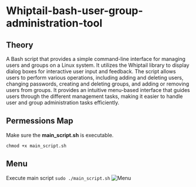 # Whiptail-bash-user-group-administration-tool


## Theory 

A Bash script that provides a simple command-line interface for managing users and groups on a Linux system. It utilizes the Whiptail library to display dialog boxes for interactive user input and feedback. The script allows users to perform various operations, including adding and deleting users, changing passwords, creating and deleting groups, and adding or removing users from groups. It provides an intuitive menu-based interface that guides users through the different management tasks, making it easier to handle user and group administration tasks efficiently.

## Permessions Map
Make sure the **main_script.sh** is executable.

`
chmod +x main_script.sh
`

## Menu
Execute main script
`
sudo ./main_script.sh
`
![Menu](https://github.com/mo7medsalah7/whiptail-bash-user-group-administration-tool/blob/main/validation/main-menu.png?raw=true)

